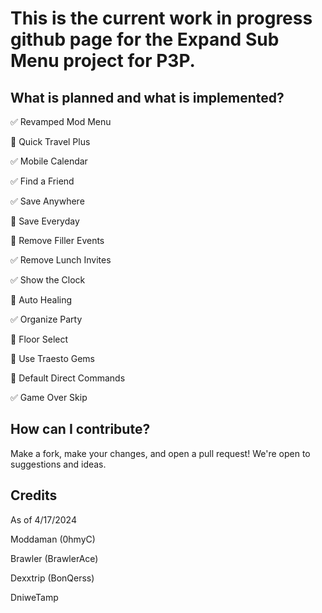 # This is the current work in progress github page for the Expand Sub Menu project for P3P.

## What is planned and what is implemented?

✅ Revamped Mod Menu

🔲 Quick Travel Plus

✅ Mobile Calendar

✅ Find a Friend

✅ Save Anywhere

🔲 Save Everyday

🔲 Remove Filler Events

✅ Remove Lunch Invites

✅ Show the Clock

🔲 Auto Healing

✅ Organize Party

🔲 Floor Select

🔲 Use Traesto Gems

🔲 Default Direct Commands

✅ Game Over Skip


## How can I contribute?

Make a fork, make your changes, and open a pull request! We're open to suggestions and ideas.

## Credits
As of 4/17/2024

Moddaman (0hmyC)

Brawler (BrawlerAce)

Dexxtrip (BonQerss)

DniweTamp

